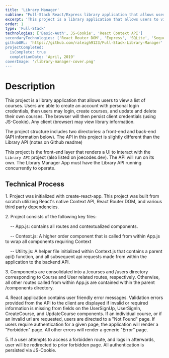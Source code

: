 ```yaml
---
title: 'Library Manager'
subline: "Full-Stack React/Express library application that allows user to view a list of courses, create an account, login, and create, update, and delete their own courses."
excerpt: 'This project is a library application that allows users to view a list of courses. Users are able to create an account with personal login credentials, then users may login, create courses, and update and delete their own courses.'
order: 1
type: 'Full-Stack'
technologies: ['Basic-Auth', JS-Cookie', 'React Context API']
secondaryTechnologies: ['React Router DOM', 'Express', 'SQLite', 'Sequelize']
githubURL: 'https://github.com/raleigh9123/Full-Stack-Library-Manager'
projectCompleted:
  isComplete: true
  completionDate: 'April, 2019'
coverImage: '/library-manager-cover.png'
---
```

# Description
This project is a library application that allows users to view a list of courses. Users are able to create an account with personal login credentials, then users may login, create courses, and update and delete their own courses. The browser will then persist client credentials (using JS-Cookie). Any client (browser) may view library information.

The project structure includes two directories: a front-end and back-end (API information below). The API in this project is slightly different than the Library API (notes on Github readme)

This project is the front-end layer that renders a UI to interact with the ` Library API ` project (also listed on joecodes.dev). The API will run on its own. The Library Manager App must have the Library API running concurrently to operate.

## Technical Process
1\. Project was initialized with create-react-app. This project was built from scratch utilizing React's native Context API, React Router DOM, and various third party dependencies.

2\. Project consists of the following key files:

    -- App.js: contains all routes and contextualized components.

    -- Context.js: A higher order component that is called from within App.js to wrap all components requiring Context

    -- Utility.js: A helper file initialized within Context.js that contains a parent api() function, and all subsequent api requests made from within the application to the backend API.

3\. Components are consolidated into a /courses and /users directory corresponding to Course and User related routes, respectively. Otherwise, all other routes called from within App.js are contained within the parent /components directory.

4\. React application contains user friendly error messages. Validation errors provided from the API to the client are displayed if invalid or required information is missing from fields on the UserSignUp, UserSignIn, CreateCourse, and UpdateCourse components. If an individual course, or if an invalid url are requested, users are directed to a "Not Found" page. If users require authentication for a given page, the application will render a "Forbidden" page. All other errors will render a generic "Error" page.

5\. If a user attempts to access a forbidden route, and logs in afterwards, user will be redirected to prior forbidden page. All authentication is persisted via JS-Cookie.
